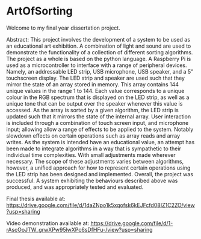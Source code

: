 # ArtOfSorting

Welcome to my final year dissertation project.

Abstract:
This project involves the development of a system to be used as an educational art exhibition. A combination of light and sound are used to demonstrate the functionality of a collection of different sorting algorithms. The project as a whole is based on the python language. A Raspberry Pi is used as a microcontroller to interface with a range of peripheral devices. Namely, an addressable LED strip, USB microphone, USB speaker, and a 5” touchscreen display. The LED strip and speaker are used such that they mirror the state of an array stored in memory. This array contains 144 unique values in the range 1 to 144. Each value corresponds to a unique colour in the RGB spectrum that is displayed on the LED strip, as well as a unique tone that can be output over the speaker whenever this value is accessed. As the array is sorted by a given algorithm, the LED strip is updated such that it mirrors the state of the internal array. User interaction is included through a combination of touch screen input, and microphone input; allowing allow a range of effects to be applied to the system. Notably slowdown effects on certain operations such as array reads and array writes. As the system is intended have an educational value, an attempt has been made to integrate algorithms in a way that is sympathetic to their individual time complexities. With small adjustments made wherever necessary. The scope of these adjustments varies between algorithms, however, a unified approach for how to represent certain operations using the LED strip has been designed and implemented. Overall, the project was successful. A system exhibiting the behaviours described above was produced, and was appropriately tested and evaluated.

Final thesis available at: https://drive.google.com/file/d/1daZNpo1k5xqofsk6kEJFcfd08IZ1C2ZO/view?usp=sharing

Video demonstration available at: https://drive.google.com/file/d/1-rAscOoJTW_grwXPw95lwXPc6sDfHFu-/view?usp=sharing
